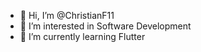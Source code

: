 - 👋 Hi, I’m @ChristianF11
- 👀 I’m interested in Software Development
- 🌱 I’m currently learning Flutter

<!---
ChristianF11/ChristianF11 is a ✨ special ✨ repository because its `README.md` (this file) appears on your GitHub profile.
You can click the Preview link to take a look at your changes.
--->
